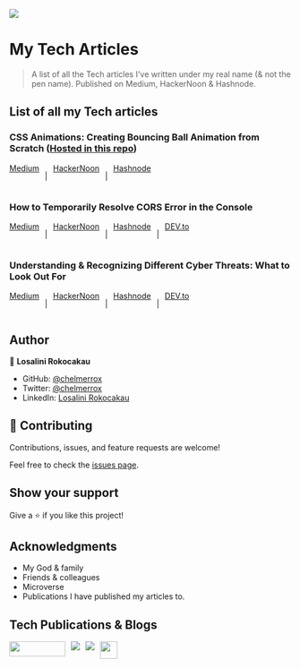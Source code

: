 ![](https://img.shields.io/badge/LR-Losalini%20Rokocakau%20|%20Remote%20Front%20End%20Developer%20&%20Technical%20Writer-ff69b4)

# My Tech Articles

> A list of all the Tech articles I've written under my real name (& not the pen name). Published on Medium, HackerNoon & Hashnode.

## List of all my Tech articles

### CSS Animations: Creating Bouncing Ball Animation from Scratch ([Hosted in this repo](https://github.com/chelmerrox/Animations-Article-Tutorial))

<div style="display: flex; flex-direction: row; justify-content: flex-start; column-gap: 10px;">
  <a href="https://medium.com/@l.rokocakau/css-animations-a-step-by-step-tutorial-guide-to-create-a-simple-bouncing-ball-animation-9c5deb1ea28d?sk=d4f4e74af7732f4cbca077134324474f">Medium</a>
  <p>|</p>
  <a href="https://hackernoon.com/css-animations-creating-bouncing-ball-animation-from-scratch-qe103tpm">
    HackerNoon
  </a>
  <p>|</p>
  <a href="https://losalini-rokocakau.hashnode.dev/css-animations-create-bouncing-ball-animation-from-scratch">
    Hashnode
  </a>
</div>

### How to Temporarily Resolve CORS Error in the Console

<div style="display: flex; flex-direction: row; justify-content: flex-start; column-gap: 10px;">
  <a href="https://medium.com/@losalini.rokocakau/a-basic-how-to-on-temporarily-resolving-cors-response-to-pre-flight-request-error-in-the-console-3513d230b5b4">
    Medium
  </a>
  <p>|</p>
  <a href="https://hackernoon.com/how-to-temporarily-resolve-cors-error-in-the-console">
    HackerNoon
  </a>
  <p>|</p>
  <a href="https://losalini-rokocakau.hashnode.dev/how-to-temporarily-resolve-cors-error-in-the-console">
    Hashnode
  </a>
  <p>|</p>
  <a href="https://dev.to/chelmerrox/how-to-temporarily-resolve-cors-error-in-the-console-5dfe">
    DEV.to
  </a>
</div>

### Understanding & Recognizing Different Cyber Threats: What to Look Out For

<div style="display: flex; flex-direction: row; justify-content: flex-start; column-gap: 10px;">
  <a href="https://medium.com/@losalini.rokocakau/a-beginners-guide-to-understanding-recognizing-different-cyber-threats-69572fe73ca1">
    Medium
  </a>
  <p>|</p>
  <a href="https://hackernoon.com/understanding-and-recognizing-different-cyber-threats-what-to-look-out-for">
    HackerNoon
  </a>
  <p>|</p>
  <a href="https://losalini-rokocakau.hashnode.dev/a-beginners-guide-to-understanding-recognizing-different-cyber-threats">
    Hashnode
  </a>
  <p>|</p>
  <a href="https://dev.to/chelmerrox/a-beginners-guide-to-understanding-recognizing-different-cyber-threats-3pmn">
    DEV.to
  </a>
</div>

## Author

👤 **Losalini Rokocakau**

- GitHub: [@chelmerrox](https://github.com/chelmerrox)
- Twitter: [@chelmerrox](https://twitter.com/chelmerrox)
- LinkedIn: [Losalini Rokocakau](https://linkedin.com/in/losalini-rokocakau)

## 🤝 Contributing

Contributions, issues, and feature requests are welcome!

Feel free to check the [issues page](https://github.com/chelmerrox/losalini-rokocakau-articles/issues).

## Show your support

Give a ⭐️ if you like this project!

## Acknowledgments

- My God & family
- Friends & colleagues
- Microverse
- Publications I have published my articles to.

## Tech Publications & Blogs

<div style="display: flex; justify-content: flex-start; column-gap: 10px;">
  <a href="https://hackernoon.com/u/chelmerrox">
    <img src="https://img.shields.io/badge/HackerNoon-00FE00?style=for-the-badge&logo=Hacker Noon&logoColor=black&textColor=black" width="100" height="27" />
  </a>
  <a href="https://medium.com/@losalini.rokocakau">
    <img src="https://img.shields.io/badge/Medium-12100E?style=for-the-badge&logo=medium&logoColor=white"/>
  </a>
  <a href="https://losalini-rokocakau.hashnode.dev/">
    <img src="https://img.shields.io/badge/Hashnode-2962FF?style=for-the-badge&logo=hashnode&logoColor=white"/>
  </a>
  <a href="https://dev.to/chelmerrox">
    <img src="https://img.shields.io/badge/dev.to-0A0A0A?style=for-the-badge&logo=devdotto&logoColor=white" height="30.5" />
  </a>
    <!-- <img src="https://img.shields.io/badge/IH-Indie%20Hackers%20-orange"/> -->
</div>
